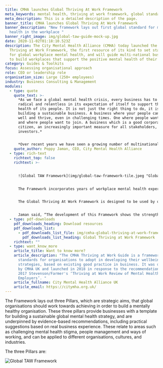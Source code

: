 ```yaml
---
title: CMHA launches Global Thriving At Work Framework
meta_keywords: mental health, thriving at work framework, global standards
meta_description: This is a detailed description of the page.
banner_title: CMHA launches Global Thriving At Work Framework
banner_description: "New framework lays out first global standard for mental
  health in the workplace "
banner_right_image: img/global-taw-guide-mock-up.jpg
date: 2020-11-02T01:18:10.523Z
description: The City Mental Health Alliance (CMHA) today launched the Global
  Thriving at Work Framework, the first resource of its kind to set standards
  for global workplace mental health, and will guide multi-national businesses
  to build workplaces that support the positive mental health of their people.
category: Guides & Toolkits
focus: Assessing organisational approach
role: CEO or leadership role
organisation_size: Large (250+ employees)
industry: Business Consulting & Management
modules:
  - type: quote
    quote_text: >-
      *As we face a global mental health crisis, every business has to be
      radical and relentless in its expectation of itself to support the mental
      health of its people. It is not just the right thing to do, it is key to
      building a sustainable business. A business where your people can stay
      well and thrive, even in challenging times. One where people want to stay
      and where people want to join. A business which is a good corporate
      citizen, an increasingly important measure for all stakeholders, including
      investors.*


      *Over recent years we have seen a growing number of multinationals commit, or take steps to, support the mental health of their people across the world. The CMHA is sharing this business led, expert guided Global Framework to ensure that all multi-national organisations have the direction and guidance they need continue this journey. Now is the time to act.*
    quote_author: Poppy Jaman, CEO, City Mental Health Alliance
  - type: rich-text
    richtext_top: false
    richtext: >-
      

      ![Global TAW Framework](img/global-taw-framework-tile.jpeg "Global TAW Framework")


      The Framework incorporates years of workplace mental health experience from across the CMHA membership of 54 large businesses, including Deloitte, Oliver Wyman, HSBC and Linklaters. It has also been informed by mental health experts, academic research and workplace reports. 


      The Global Thriving At Work Framework is designed to be used by organisations that are seeking to develop global mental health and wellbeing approaches, or it can also be used as a baseline for the development of programmes of work in countries and/or cities that are just starting their journey. It does not replace the [existing UK](https://citymha.org.uk/Resources/Thriving-at-Work-UK-Guide) or [HK Thriving At Work Guides](https://www.cmhahk.org/wp-content/uploads/2020/02/20191114-CMHA-HK-TAW-Guide-Nov2019.pdf), which are more detailed and have been tailored to those particular regions, but it does align with them. The framework includes a simple means of self-assessment that will allow businesses to measure their progress against the three pillars, to help them further embed change.


      Jaman said, “The development of this Framework shows the strength of the CMHA global community as its pool its knowledge, data and experience to create a unique guide.”
  - type: pdf-downloads
    pdf_downloads_heading: Download resources
    pdf_downloads_list:
      - pdf_downloads_list_file: img/cmha-global-thriving-at-work-framework-final.pdf
        pdf_downloads_list_heading: Global Thriving at Work Framework
    richtext: ""
  - type: want_know_more
    article_title: Want to know more?
    article_description: "The CMHA Thriving at Work Guide is a framework of
      standards for organisations to adopt in developing their wellbeing
      strategies, based on existing good practice in business. It was developed
      by CMHA UK and launched in 2018 in response to the recommendations in the
      2017 Stevenson/Farmer's ‘Thriving at Work Review of Mental Health and
      Employers’. "
    article_fullname: City Mental Health Alliance UK
    article_email: https://citymha.org.uk/
---
```

The Framework lays out three Pillars, which are strategic aims, that global organisations should work towards achieving in order to build a mentally healthy organisation. These three pillars provide businesses with a template for building a sustainable global mental health strategy, and are underpinned by evidence-based recommendations, including practical suggestions based on real business experience. These relate to areas such as challenging mental health stigma, people management and ways of working, and can be applied to different organisations, cultures, and industries. 

The three Pillars are:

![Global TAW Framework](img/global-taw-framework-tile.jpeg "Global TAW Framework")